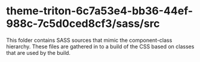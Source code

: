 # theme-triton-6c7a53e4-bb36-44ef-988c-7c5d0ced8cf3/sass/src

This folder contains SASS sources that mimic the component-class hierarchy. These files
are gathered in to a build of the CSS based on classes that are used by the build.
